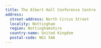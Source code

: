 ```yaml
---
title: The Albert Hall Conference Centre
address:
  street-address: North Circus Street
  locality: Nottingham
  region: Nottinghamshire
  country-name: United Kingdom
  postal-code: NG1 5AA
---
```

